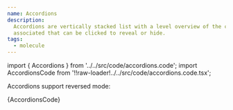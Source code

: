 ```yaml
---
name: Accordions
description:
  Accordions are vertically stacked list with a level overview of the content
  associated that can be clicked to reveal or hide.
tags:
  - molecule
---
```


<!-- CODE IMPORTS -->

<!-- prettier-ignore -->
import { Accordions } from '../../src/code/accordions.code'; 
import AccordionsCode from '!!raw-loader!../../src/code/accordions.code.tsx';

<!-- END CODE IMPORTS -->

<DocHeader props={props}/>

<ThemeWrapper>
  <Accordions />
</ThemeWrapper>

Accordions support reversed mode:

<ThemeWrapper reversed={true}> 
<Accordions /> 
</ThemeWrapper>
<CodeBlock>{AccordionsCode}</CodeBlock>
